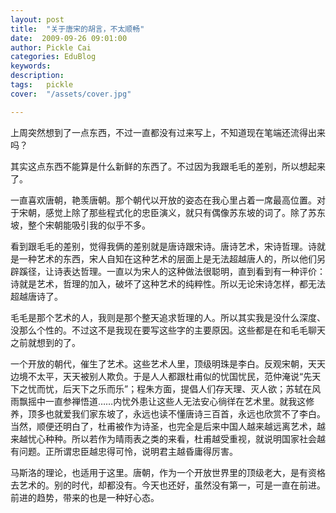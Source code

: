 ```yaml
---
layout: post  
title:  "关于唐宋的胡言，不太顺畅"
date:  2009-09-26 09:01:00
author: Pickle Cai  
categories: EduBlog  
keywords: 
description:   
tags:	pickle   
cover:  "/assets/cover.jpg"  

---
```


上周突然想到了一点东西，不过一直都没有过来写上，不知道现在笔端还流得出来吗？



其实这点东西不能算是什么新鲜的东西了。不过因为我跟毛毛的差别，所以想起来了。



一直喜欢唐朝，艳羡唐朝。那个朝代以开放的姿态在我心里占着一席最高位置。对于宋朝，感觉上除了那些程式化的忠臣演义，就只有偶像苏东坡的词了。除了苏东坡，整个宋朝能吸引我的似乎不多。



看到跟毛毛的差别，觉得我俩的差别就是唐诗跟宋诗。唐诗艺术，宋诗哲理。诗就是一种艺术的东西，宋人自知在这种艺术的层面上是无法超越唐人的，所以他们另辟蹊径，让诗表达哲理。一直以为宋人的这种做法很聪明，直到看到有一种评价：诗就是艺术，哲理的加入，破坏了这种艺术的纯粹性。所以无论宋诗怎样，都无法超越唐诗了。



毛毛是那个艺术的人，我则是那个整天追求哲理的人。所以其实我是没什么深度、没那么个性的。不过这不是我现在要写这些字的主要原因。这些都是在和毛毛聊天之前就想到的了。



一个开放的朝代，催生了艺术。这些艺术人里，顶级明珠是李白。反观宋朝，天天边境不太平，天天被别人欺负。于是人人都跟杜甫似的忧国忧民，范仲淹说“先天下之忧而忧，后天下之乐而乐”；程朱方面，提倡人们存天理、灭人欲；苏轼在风雨飘摇中一直参禅悟道……内忧外患让这些人无法安心徜徉在艺术里。就我这修养，顶多也就爱我们家东坡了，永远也读不懂唐诗三百首，永远也欣赏不了李白。当然，顺便还明白了，杜甫被作为诗圣，也完全是后来中国人越来越远离艺术，越来越忧心种种。所以若作为晴雨表之类的来看，杜甫越受重视，就说明国家社会越有问题。正所谓忠臣越忠得可怜，说明君主越昏庸得厉害。



马斯洛的理论，也适用于这里。唐朝，作为一个开放世界里的顶级老大，是有资格去艺术的。别的时代，却都没有。今天也还好，虽然没有第一，可是一直在前进。前进的趋势，带来的也是一种好心态。



		    
